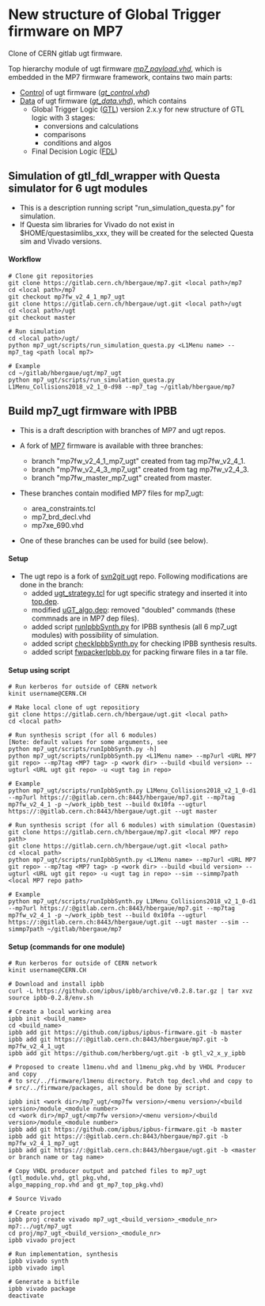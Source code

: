# New structure of Global Trigger firmware on MP7

Clone of CERN gitlab ugt firmware.

Top hierarchy module of ugt firmware *[mp7_payload.vhd](firmware/hdl/mp7_payload.vhd)*, which is embedded in the MP7 firmware framework, contains two main parts:

* [Control](doc/control.md) of ugt firmware (*[gt_control.vhd](firmware/hdl/gt_control.vhd)*)
* [Data](doc/data.md) of ugt firmware (*[gt_data.vhd](firmware/hdl/gt_data.vhd)*), which contains 
  * Global Trigger Logic ([GTL](doc/gtl.md)) version 2.x.y for new structure of GTL logic with 3 stages: 
    * conversions and calculations
    * comparisons
    * conditions and algos
  * Final Decision Logic ([FDL](doc/fdl.md))

## Simulation of gtl_fdl_wrapper with Questa simulator for 6 ugt modules ##

* This is a description running script "run_simulation_questa.py" for simulation.
* If Questa sim libraries for Vivado do not exist in $HOME/questasimlibs_xxx, they will be created for the selected Questa sim and Vivado versions.

#### Workflow ####
    # Clone git repositories
    git clone https://gitlab.cern.ch/hbergaue/mp7.git <local path>/mp7
    cd <local path>/mp7
    git checkout mp7fw_v2_4_1_mp7_ugt
    git clone https://gitlab.cern.ch/hbergaue/ugt.git <local path>/ugt
    cd <local path>/ugt
    git checkout master

    # Run simulation
    cd <local path>/ugt/
    python mp7_ugt/scripts/run_simulation_questa.py <L1Menu name> --mp7_tag <path local mp7>
    
    # Example
    cd ~/gitlab/hbergaue/ugt/mp7_ugt
    python mp7_ugt/scripts/run_simulation_questa.py L1Menu_Collisions2018_v2_1_0-d98 --mp7_tag ~/gitlab/hbergaue/mp7
    
## Build mp7_ugt firmware with IPBB ##

* This is a draft description with branches of MP7 and ugt repos.
* A fork of [MP7](https://gitlab.cern.ch/hbergaue/mp7) firmware is available with three branches:
  - branch "mp7fw_v2_4_1_mp7_ugt" created from tag mp7fw_v2_4_1.
  - branch "mp7fw_v2_4_3_mp7_ugt" created from tag mp7fw_v2_4_3.
  - branch "mp7fw_master_mp7_ugt" created from master.

* These branches contain modified MP7 files for mp7_ugt:
  - area_constraints.tcl
  - mp7_brd_decl.vhd
  - mp7xe_690.vhd
* One of these branches can be used for build (see below).

#### Setup ####
* The ugt repo is a fork of [svn2git ugt](https://gitlab.cern.ch/cms-cactus/svn2git/firmware/ugt) repo.
Following modifications are done in the branch:
  - added [ugt_strategy.tcl](https://gitlab.cern.ch/hbergaue/ugt/blob/master/mp7_ugt/firmware/ucf/ugt_strategy.tcl) for ugt specific strategy and inserted it
into [top.dep](https://gitlab.cern.ch/hbergaue/ugt/blob/master/mp7_ugt/firmware/cfg/top.dep).
  - modified [uGT_algo.dep](https://gitlab.cern.ch/hbergaue/ugt/blob/master/mp7_ugt/firmware/cfg/uGT_algo.dep): removed "doubled" commands (these commnads are in MP7 dep files).
  - added script [runIpbbSynth.py](https://gitlab.cern.ch/hbergaue/ugt/blob/master/mp7_ugt/scripts/runIpbbSynth.py) for IPBB synthesis (all 6 mp7_ugt modules) with possibility of simulation.
  - added script [checkIpbbSynth.py](https://gitlab.cern.ch/hbergaue/ugt/blob/master/mp7_ugt/scripts/checkIpbbSynth.py) for checking IPBB synthesis results.
  - added script [fwpackerIpbb.py](https://gitlab.cern.ch/hbergaue/ugt/blob/master/mp7_ugt/scripts/fwpackerIpbb.py) for packing firware files in a tar file.

#### Setup using script ####

    # Run kerberos for outside of CERN network
    kinit username@CERN.CH

    # Make local clone of ugt repositiory
    git clone https://gitlab.cern.ch/hbergaue/ugt.git <local path>
    cd <local path>
    
    # Run synthesis script (for all 6 modules)
    [Note: default values for some arguments, see
    python mp7_ugt/scripts/runIpbbSynth.py -h]
    python mp7_ugt/scripts/runIpbbSynth.py <L1Menu name> --mp7url <URL MP7 git repo> --mp7tag <MP7 tag> -p <work dir> --build <build version> --ugturl <URL ugt git repo> -u <ugt tag in repo>

    # Example
    python mp7_ugt/scripts/runIpbbSynth.py L1Menu_Collisions2018_v2_1_0-d1 --mp7url https://:@gitlab.cern.ch:8443/hbergaue/mp7.git --mp7tag mp7fw_v2_4_1 -p ~/work_ipbb_test --build 0x10fa --ugturl https://:@gitlab.cern.ch:8443/hbergaue/ugt.git --ugt master
    
    # Run synthesis script (for all 6 modules) with simulation (Questasim)
    git clone https://gitlab.cern.ch/hbergaue/mp7.git <local MP7 repo path>
    git clone https://gitlab.cern.ch/hbergaue/ugt.git <local path>
    cd <local path>
    python mp7_ugt/scripts/runIpbbSynth.py <L1Menu name> --mp7url <URL MP7 git repo> --mp7tag <MP7 tag> -p <work dir> --build <build version> --ugturl <URL ugt git repo> -u <ugt tag in repo> --sim --simmp7path <local MP7 repo path>
    
    # Example
    python mp7_ugt/scripts/runIpbbSynth.py L1Menu_Collisions2018_v2_1_0-d1 --mp7url https://:@gitlab.cern.ch:8443/hbergaue/mp7.git --mp7tag mp7fw_v2_4_1 -p ~/work_ipbb_test --build 0x10fa --ugturl https://:@gitlab.cern.ch:8443/hbergaue/ugt.git --ugt master --sim --simmp7path ~/gitlab/hbergaue/mp7
    
#### Setup (commands for one module) ####

    # Run kerberos for outside of CERN network
    kinit username@CERN.CH

    # Download and install ipbb
    curl -L https://github.com/ipbus/ipbb/archive/v0.2.8.tar.gz | tar xvz
    source ipbb-0.2.8/env.sh

    # Create a local working area
    ipbb init <build_name>
    cd <build_name>
    ipbb add git https://github.com/ipbus/ipbus-firmware.git -b master
    ipbb add git https://:@gitlab.cern.ch:8443/hbergaue/mp7.git -b mp7fw_v2_4_1_ugt
    ipbb add git https://github.com/herbberg/ugt.git -b gtl_v2_x_y_ipbb

    # Proposed to create l1menu.vhd and l1menu_pkg.vhd by VHDL Producer and copy
    # to src/../firmware/l1menu directory. Patch top_decl.vhd and copy to 
    # src/../firmware/packages, all should be done by script.

    ipbb init <work dir>/mp7_ugt/<mp7fw version>/<menu version>/<build version>/module_<module number>
    cd <work dir>/mp7_ugt/<mp7fw version>/<menu version>/<build version>/module_<module number>
    ipbb add git https://github.com/ipbus/ipbus-firmware.git -b master
    ipbb add git https://:@gitlab.cern.ch:8443/hbergaue/mp7.git -b mp7fw_v2_4_1_mp7_ugt
    ipbb add git https://:@gitlab.cern.ch:8443/hbergaue/ugt.git -b <master or branch name or tag name>

    # Copy VHDL producer output and patched files to mp7_ugt (gtl_module.vhd, gtl_pkg.vhd,
    algo_mapping_rop.vhd and gt_mp7_top_pkg.vhd)

    # Source Vivado
    
    # Create project 
    ipbb proj create vivado mp7_ugt_<build_version>_<module_nr> mp7:../ugt/mp7_ugt
    cd proj/mp7_ugt_<build_version>_<module_nr>
    ipbb vivado project

    # Run implementation, synthesis
    ipbb vivado synth
    ipbb vivado impl
    
    # Generate a bitfile
    ipbb vivado package
    deactivate
